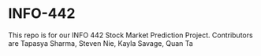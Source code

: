 # INFO-442
This repo is for our INFO 442 Stock Market Prediction Project. 
Contributors are Tapasya Sharma, Steven Nie, Kayla Savage, Quan Ta
